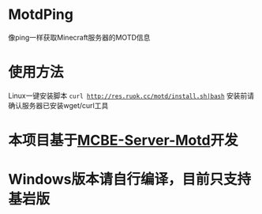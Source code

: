 # MotdPing
像ping一样获取Minecraft服务器的MOTD信息

# 使用方法
Linux一键安装脚本 <code>curl http://res.ruok.cc/motd/install.sh|bash</code>
安装前请确认服务器已安装wget/curl工具

# 本项目基于<a href='https://github.com/BlackBEDevelopment/MCBE-Server-Motd'>MCBE-Server-Motd</a>开发
# Windows版本请自行编译，目前只支持基岩版
